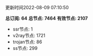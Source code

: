 更新时间2022-08-09 07:10:50

**总订阅: 64**
**总节点: 7464**
**有效节点: 2107**
- ssr节点: 1
- v2ray节点: 1721
- trojan节点: 86
- ss节点: 299
